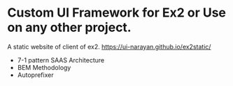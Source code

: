 # Custom UI Framework for Ex2 or Use on any other project.
A static website of client of ex2.
https://ui-narayan.github.io/ex2static/
* 7-1 pattern SAAS Architecture
* BEM Methodology
* Autoprefixer
